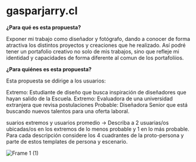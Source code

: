 # gasparjarry.cl
**¿Para qué es esta propuesta?**    

Exponer mi trabajo como diseñador y fotógrafo, dando a conocer de forma atractiva los distintos proyectos y creaciones que he realizado. Así podré tener un portafolio creativo no solo de mis trabajos, sino que refleje mi identidad y capacidades de forma diferente al comun de los portafoliios.

**¿Para quiénes es esta propuesta?**    

Esta propuesta se ddirige a los usuarios:    

  Extremo: Estudiante de diseño que busca inspiración de diseñadores que hayan salido de la Escuela. 
  Extremo: Evaluadora de una universidad extranjera que revisa postulaciones 
  Probable: Diseñadora Senior que está buscando nuevos talentos para una oferta laboral. 
  
  
  

suarios extremos y usuarios promedio → Describa a 2 usuarias/os ubicadas/os en los extremos de lo menos probable y 1 en lo más probable. Para cada descripción considere los 4 cuadrantes de la proto-persona y parte de estos templates de persona y escenario.


![Frame 1 (1)](https://github.com/gjarryt/gasparjarry.cl/assets/91491383/fcdebaac-0938-4fbc-80c6-c74a3c1baa51)
